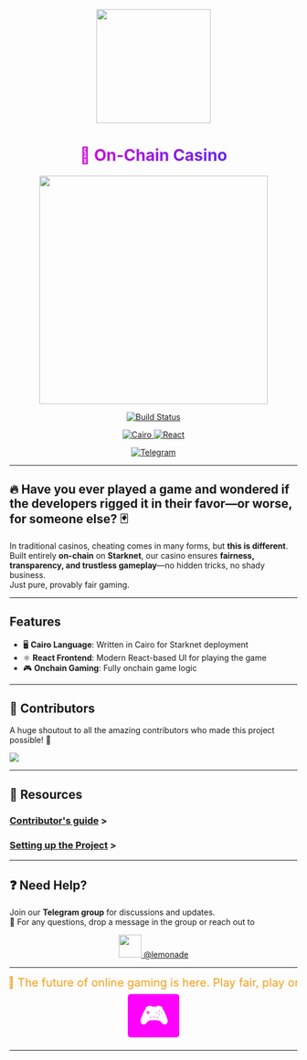 <!-- Logo -->
<p align="center">
  <img src="https://data.inpi.fr/image/marques/FR4873300" width="200">
</p>

<!-- Animated Header -->
<h1 align="center" style="background: linear-gradient(to right, #ff00cc, #3333ff); -webkit-background-clip: text; -webkit-text-fill-color: transparent;">
🎲 On-Chain Casino
</h1>

<!-- Casino GIF -->
<p align="center">
  <img src="https://media.giphy.com/media/v1.Y2lkPTc5MGI3NjExYW0zZ2JzZXN1emRrYXo1czRianlwdXRyMHJqd2tndmd6cXpsZWx0bCZlcD12MV9naWZzX3NlYXJjaCZjdD1n/3o6MbqNPaatT8nnEmk/giphy.gif" width="400">
</p>



<p align="center">
  <a href="https://your-build-link-here">
    <img src="https://img.shields.io/badge/build-passing-brightgreen?style=for-the-badge&flat" alt="Build Status">
  </a>
</p>

<p align="center">
  <a href="https://cairo-lang.org">
    <img src="https://img.shields.io/badge/-%F0%9F%90%AB%20%20Cairo-black?style=for-the-badge&flat&logo=Cairo" alt="Cairo">
  </a>
  <a href="https://reactjs.org">
    <img src="https://img.shields.io/badge/-React-black?style=for-the-badge&flat&logo=react" alt="React">
  </a>
</p>

<p align="center">
  <a href="https://t.me/+tqBpITsr5mllZDQ0">
    <img src="https://img.shields.io/badge/-Telegram-blue?style=for-the-badge&flat&logo=telegram" alt="Telegram">
  </a>
</p>

---
## 🔥 Have you ever played a game and wondered if the developers rigged it in their favor—or worse, for someone else? 🃏  

In traditional casinos, cheating comes in many forms, but **this is different**.  
Built entirely **on-chain** on **Starknet**, our casino ensures **fairness, transparency, and trustless gameplay**—no hidden tricks, no shady business.  
Just pure, provably fair gaming.  

---

## Features


- 🖥️ **Cairo Language**: Written in Cairo for Starknet deployment
- ⚛️ **React Frontend**: Modern React-based UI for playing the game
 - 🎮 **Onchain Gaming**: Fully onchain game logic 



---

## 👥 Contributors  

A huge shoutout to all the amazing contributors who made this project possible! 💖  

<a href="https://github.com/Prometheus-A/The-Velvet-Ace/graphs/contributors">
  <img src="https://contrib.rocks/image?repo=Prometheus-A/The-Velvet-Ace" />
</a>

---

## 📖 Resources  

  ###  [Contributor's guide](https://github.com/Prometheus-A/The-Velvet-Ace/blob/main/poker-texas-hold-em/GameREADME.md) >
### [Setting up the Project](./CONTRIBUTING.md) >

---

## ❓ Need Help?  

Join our **Telegram group** for discussions and updates.  
📩 For any questions, drop a message in the group or reach out to  
<p align="center">
  <a href="https://t.me/lemonade46">
    <img src="https://encrypted-tbn0.gstatic.com/images?q=tbn:ANd9GcQI3NggajOa9dgV-nL57KDNxJgXVF_enFf8mg&s" width="40">
    @lemonade
  </a>
</p>
 

---

<!-- Scrolling Marquee Text -->
<marquee behavior="alternate" direction="left" style="font-size: 20px; color: #f39c12;">
🚀 The future of online gaming is here. Play fair, play on-chain! 
</marquee>

<!-- Play Now Button -->
<p align="center">
  <a href="#" style="
    background-color: #ff00ff;
    color: white;
    padding: 10px 20px;
    border-radius: 5px;
    text-decoration: none;
    font-weight: bold;
    font-size: 46px;
    text-decoration: none;
    width: 100px;
    height: 100px;
  ">🎮 </a>
</p>

---



